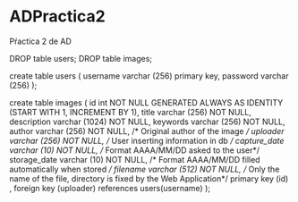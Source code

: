 # ADPractica2
Pŕactica 2 de AD

DROP table users;
DROP table images;


create table users (
		username varchar (256) primary key, 
		password varchar (256)
);

create table images (
        id              int NOT NULL GENERATED ALWAYS AS IDENTITY (START WITH 1, INCREMENT BY 1),
        title           varchar (256) NOT NULL,
        description     varchar (1024) NOT NULL,
        keywords        varchar (256) NOT NULL,
        author          varchar (256) NOT NULL, /* Original author of the image */
        uploader 		varchar (256) NOT NULL, /* User inserting information in db */
        capture_date    varchar (10) NOT NULL,  /* Format AAAA/MM/DD asked to the user*/
        storage_date    varchar (10) NOT NULL,  /* Format AAAA/MM/DD filled automatically when stored */
        filename        varchar (512) NOT NULL, /* Only the name of the file, directory is fixed by the Web Application*/
        primary key (id) , 
		foreign key (uploader) references users(username)
);
